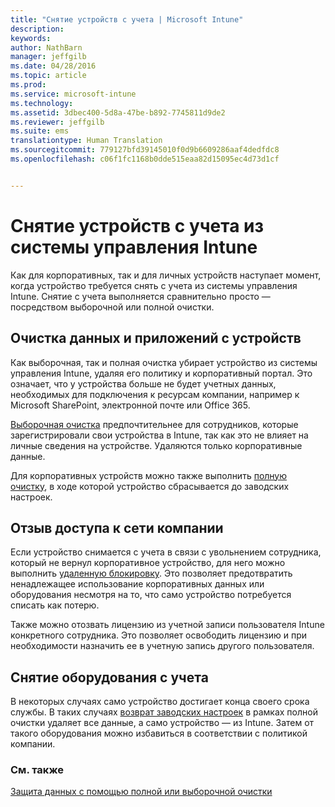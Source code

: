 ```yaml
---
title: "Снятие устройств с учета | Microsoft Intune"
description: 
keywords: 
author: NathBarn
manager: jeffgilb
ms.date: 04/28/2016
ms.topic: article
ms.prod: 
ms.service: microsoft-intune
ms.technology: 
ms.assetid: 3dbec400-5d8a-47be-b892-7745811d9de2
ms.reviewer: jeffgilb
ms.suite: ems
translationtype: Human Translation
ms.sourcegitcommit: 779127bfd39145010f0d9b6609286aaf4dedfdc8
ms.openlocfilehash: c06f1fc1168b0dde515eaa82d15095ec4d73d1cf


---
```


# Снятие устройств с учета из системы управления Intune

Как для корпоративных, так и для личных устройств наступает момент, когда устройство требуется снять с учета из системы управления Intune. Снятие с учета выполняется сравнительно просто — посредством выборочной или полной очистки.
## Очистка данных и приложений с устройств
Как выборочная, так и полная очистка убирает устройство из системы управления Intune, удаляя его политику и корпоративный портал. Это означает, что у устройства больше не будет учетных данных, необходимых для подключения к ресурсам компании, например к Microsoft SharePoint, электронной почте или Office 365.

[Выборочная очистка](use-remote-wipe-to-help-protect-data-using-microsoft-intune.md#selective-wipe) предпочтительнее для сотрудников, которые зарегистрировали свои устройства в Intune, так как это не влияет на личные сведения на устройстве. Удаляются только корпоративные данные.

Для корпоративных устройств можно также выполнить [полную очистку](use-remote-wipe-to-help-protect-data-using-microsoft-intune.md#full-wipe), в ходе которой устройство сбрасывается до заводских настроек.

## Отзыв доступа к сети компании
Если устройство снимается с учета в связи с увольнением сотрудника, который не вернул корпоративное устройство, для него можно выполнить [удаленную блокировку](use-remote-lock-and-passcode-reset-in-microsoft-intune.md). Это позволяет предотвратить ненадлежащее использование корпоративных данных или оборудования несмотря на то, что само устройство потребуется списать как потерю.

Также можно отозвать лицензию из учетной записи пользователя Intune конкретного сотрудника. Это позволяет освободить лицензию и при необходимости назначить ее в учетную запись другого пользователя.

## Снятие оборудования с учета
В некоторых случаях само устройство достигает конца своего срока службы. В таких случаях [возврат заводских настроек](use-remote-wipe-to-help-protect-data-using-microsoft-intune.md) в рамках полной очистки удаляет все данные, а само устройство — из Intune. Затем от такого оборудования можно избавиться в соответствии с политикой компании.

### См. также
[Защита данных с помощью полной или выборочной очистки](use-remote-wipe-to-help-protect-data-using-microsoft-intune.md)



<!--HONumber=Jun16_HO4-->


